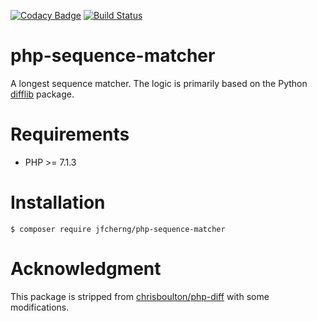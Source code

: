 [![Codacy Badge](https://api.codacy.com/project/badge/Grade/f7073c3f03784bf39ed41f41f0d3fc8c)](https://app.codacy.com/app/jfcherng/php-sequence-matcher?utm_source=github.com&utm_medium=referral&utm_content=jfcherng/php-sequence-matcher&utm_campaign=Badge_Grade_Dashboard)
[![Build Status](https://travis-ci.org/jfcherng/php-sequence-matcher.svg?branch=master)](https://travis-ci.org/jfcherng/php-sequence-matcher)

# php-sequence-matcher

A longest sequence matcher. The logic is primarily based on the Python [difflib](https://docs.python.org/3/library/difflib.html) package.


# Requirements

- PHP >= 7.1.3


# Installation

```
$ composer require jfcherng/php-sequence-matcher
```


# Acknowledgment

This package is stripped from [chrisboulton/php-diff](https://github.com/chrisboulton/php-diff) with some modifications.
